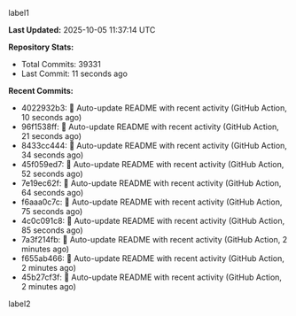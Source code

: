 
label1 
<!-- ACTIVITY_START -->
**Last Updated:** 2025-10-05 11:37:14 UTC

**Repository Stats:**
- Total Commits: 39331
- Last Commit: 11 seconds ago

**Recent Commits:**
- 4022932b3: 🤖 Auto-update README with recent activity (GitHub Action, 10 seconds ago)
- 96f1538ff: 🤖 Auto-update README with recent activity (GitHub Action, 21 seconds ago)
- 8433cc444: 🤖 Auto-update README with recent activity (GitHub Action, 34 seconds ago)
- 45f059ed7: 🤖 Auto-update README with recent activity (GitHub Action, 52 seconds ago)
- 7e19ec62f: 🤖 Auto-update README with recent activity (GitHub Action, 64 seconds ago)
- f6aaa0c7c: 🤖 Auto-update README with recent activity (GitHub Action, 75 seconds ago)
- 4c0c091c8: 🤖 Auto-update README with recent activity (GitHub Action, 85 seconds ago)
- 7a3f214fb: 🤖 Auto-update README with recent activity (GitHub Action, 2 minutes ago)
- f655ab466: 🤖 Auto-update README with recent activity (GitHub Action, 2 minutes ago)
- 45b27cf3f: 🤖 Auto-update README with recent activity (GitHub Action, 2 minutes ago)
<!-- ACTIVITY_END -->

label2

